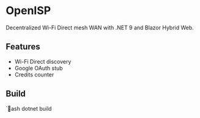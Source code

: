 # OpenISP
Decentralized Wi-Fi Direct mesh WAN with .NET 9 and Blazor Hybrid Web.

## Features
- Wi-Fi Direct discovery
- Google OAuth stub
- Credits counter

## Build
`ash
dotnet build
